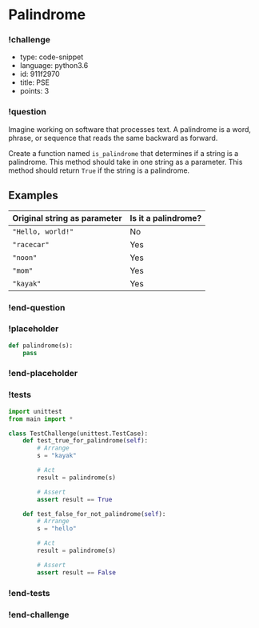 # Palindrome

<!-- prettier-ignore-start -->
### !challenge
* type: code-snippet
* language: python3.6
* id: 911f2970
* title: PSE
* points: 3
### !question

Imagine working on software that processes text. A palindrome is a word, phrase, or sequence that reads the same backward as forward.

Create a function named `is_palindrome` that determines if a string is a palindrome. This method should take in one string as a parameter. This method should return `True` if the string is a palindrome.

## Examples

| Original string as parameter | Is it a palindrome? |
| ---------------------------- | ------------------- |
| `"Hello, world!"`            | No                  |
| `"racecar"`                  | Yes                 |
| `"noon"`                     | Yes                 |
| `"mom"`                      | Yes                 |
| `"kayak"`                    | Yes                 |

### !end-question
### !placeholder

```python
def palindrome(s):
    pass
```
### !end-placeholder


### !tests
```python
import unittest
from main import *

class TestChallenge(unittest.TestCase):
    def test_true_for_palindrome(self):
        # Arrange
        s = "kayak"

        # Act
        result = palindrome(s)

        # Assert
        assert result == True

    def test_false_for_not_palindrome(self):
        # Arrange
        s = "hello"

        # Act
        result = palindrome(s)

        # Assert
        assert result == False
```
### !end-tests

### !end-challenge
<!-- prettier-ignore-end -->